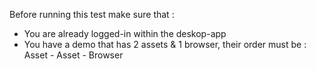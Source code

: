 Before running this test make sure that :
- You are already logged-in within the deskop-app
- You have a demo that has 2 assets & 1 browser, their order must be : Asset - Asset - Browser
